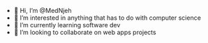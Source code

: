- 👋 Hi, I’m @MedNjeh
- 👀 I’m interested in anything that has to do with computer science
- 🌱 I’m currently learning software dev
- 💞️ I’m looking to collaborate on web apps projects

